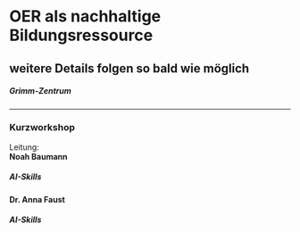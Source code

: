 # OER als nachhaltige Bildungsressource  
## weitere Details folgen so bald wie möglich  
##### Grimm-Zentrum
---
### Kurzworkshop
Leitung: \
**Noah Baumann**  
##### AI-Skills
**Dr. Anna Faust**  
##### AI-Skills 
